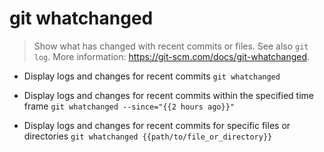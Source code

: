 # git whatchanged
> Show what has changed with recent commits or files.
> See also `git log`.
> More information: <https://git-scm.com/docs/git-whatchanged>.

- Display logs and changes for recent commits
`git whatchanged`

- Display logs and changes for recent commits within the specified time frame
`git whatchanged --since="{{2 hours ago}}"`

- Display logs and changes for recent commits for specific files or directories
`git whatchanged {{path/to/file_or_directory}}`
